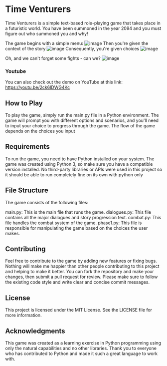# Time Venturers
Time Venturers is a simple text-based role-playing game that takes place in a futuristic world. You have been summoned in the year 2094 and you must figure out who summoned you and why!

The game begins with a simple menu:
![image](https://github.com/row-huh/time-ventures/assets/74301640/ade077b9-c76a-4ef6-9a6d-e7bf04416563)
Then you're given the context of the story 
![image](https://github.com/row-huh/time-ventures/assets/74301640/82dba80a-e2e9-46df-9f57-c94e9b14e16d)
Consequently, you're given choices
![image](https://github.com/row-huh/time-ventures/assets/74301640/04af1ab9-398e-4730-8961-e67af6b10c05)

Oh, and we can't forget some fights - can we?
![image](https://github.com/row-huh/time-ventures/assets/74301640/4119bbf7-51a0-4478-ae0f-90f778c02768)


### Youtube
You can also check out the demo on YouTube at this link:
https://youtu.be/2ck6IDWG4Kc

## How to Play
To play the game, simply run the main.py file in a Python environment. The game will prompt you with different options and scenarios, and you'll need to input your choice to progress through the game. The flow of the game depends on the choices you input

## Requirements
To run the game, you need to have Python installed on your system. The game was created using Python 3, so make sure you have a compatible version installed. No third-party libraries or APIs were used in this project so it should be able to run completely fine on its own with python only

## File Structure
The game consists of the following files:

main.py: This is the main file that runs the game.
dialogues.py: This file contains all the major dialogues and story progression text.
combat.py: This file handles the combat system of the game.
phase1.py: This file is responsible for manipulating the game based on the choices the user makes.


## Contributing
Feel free to contribute to the game by adding new features or fixing bugs. Nothing will make me happier than other people contributing to this project and helping to make it better. You can fork the repository and make your changes, then submit a pull request for review. Please make sure to follow the existing code style and write clear and concise commit messages. 

## License
This project is licensed under the MIT License. See the LICENSE file for more information.

## Acknowledgments
This game was created as a learning exercise in Python programming using only the natural capabilities and no other libraries. Thank you to everyone who has contributed to Python and made it such a great language to work with.
